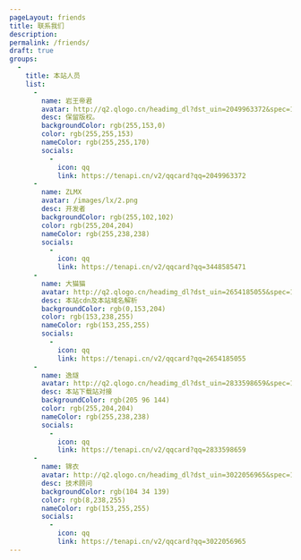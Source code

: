 ```yaml
---
pageLayout: friends
title: 联系我们
description: 
permalink: /friends/
draft: true
groups:
  -
    title: 本站人员
    list:
      -
        name: 岩王帝君
        avatar: http://q2.qlogo.cn/headimg_dl?dst_uin=2049963372&spec=100
        desc: 保留版权。
        backgroundColor: rgb(255,153,0)
        color: rgb(255,255,153)
        nameColor: rgb(255,255,170)
        socials:
          -
            icon: qq
            link: https://tenapi.cn/v2/qqcard?qq=2049963372
      -
        name: ZLMX
        avatar: /images/lx/2.png
        desc: 开发者
        backgroundColor: rgb(255,102,102)
        color: rgb(255,204,204)
        nameColor: rgb(255,238,238)
        socials:        
          -
            icon: qq
            link: https://tenapi.cn/v2/qqcard?qq=3448585471        
      -
        name: 大猫猫
        avatar: http://q2.qlogo.cn/headimg_dl?dst_uin=2654185055&spec=100
        desc: 本站cdn及本站域名解析
        backgroundColor: rgb(0,153,204)
        color: rgb(153,238,255)
        nameColor: rgb(153,255,255)
        socials:        
          -
            icon: qq
            link: https://tenapi.cn/v2/qqcard?qq=2654185055         
      -
        name: 逸燧
        avatar: http://q2.qlogo.cn/headimg_dl?dst_uin=2833598659&spec=100
        desc: 本站下载站对接
        backgroundColor: rgb(205 96 144)
        color: rgb(255,204,204)
        nameColor: rgb(255,238,238)
        socials:        
          -
            icon: qq
            link: https://tenapi.cn/v2/qqcard?qq=2833598659         
      -
        name: 锦衣
        avatar: http://q2.qlogo.cn/headimg_dl?dst_uin=3022056965&spec=100
        desc: 技术顾问
        backgroundColor: rgb(104 34 139)
        color: rgb(8,238,255)
        nameColor: rgb(153,255,255)     
        socials:        
          -
            icon: qq
            link: https://tenapi.cn/v2/qqcard?qq=3022056965                    
---
```

